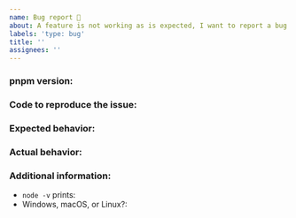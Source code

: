 ```yaml
---
name: Bug report 🐛
about: A feature is not working as is expected, I want to report a bug
labels: 'type: bug'
title: ''
assignees: ''
---
```


<!--
  If this issue affects many people in a company/big team, create a post for your company in the following discussion:
  https://github.com/pnpm/pnpm/discussions/3787
  and link the issue in your post.

  This will help us prioritize issues that affect more people.
-->

### pnpm version:

### Code to reproduce the issue:

<!--
If there was a fatal error also include a gist of your node_modules/.pnpm-debug.log file.
-->

### Expected behavior:

### Actual behavior:

### Additional information:

 - `node -v` prints:
 - Windows, macOS, or Linux?:
